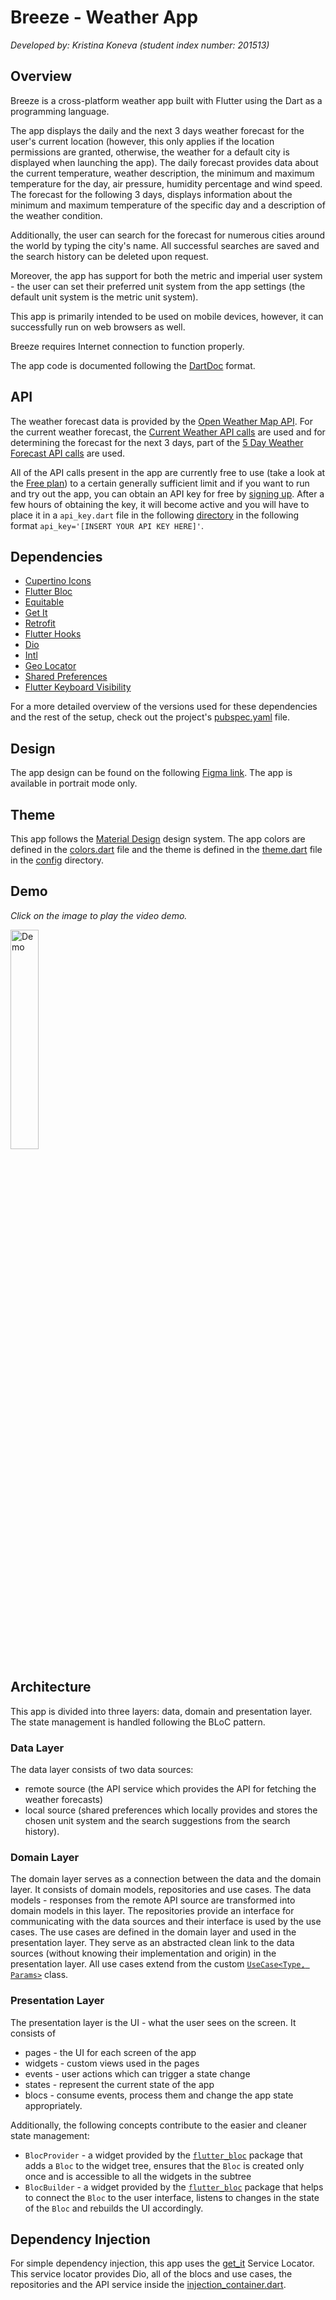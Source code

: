 # Breeze - Weather App

_Developed by: Kristina Koneva (student index number: 201513)_

## Overview

Breeze is a cross-platform weather app built with Flutter using the Dart as a programming language.

The app displays the daily and the next 3 days weather forecast for the user's current location (however, this only applies if the location
permissions are granted, otherwise, the weather for a default city is displayed when launching the app). The daily forecast provides data
about the current temperature, weather description, the minimum and maximum temperature for the day, air pressure, humidity percentage and
wind speed. The forecast for the following 3 days, displays information about the minimum and maximum temperature of the specific day and a
description of the weather condition.

Additionally, the user can search for the forecast for numerous cities around the world by typing the city's name. All successful searches
are saved and the search history can be deleted upon request.

Moreover, the app has support for both the metric and imperial user system - the user can set their preferred unit system from the app
settings (the default unit system is the metric unit system).

This app is primarily intended to be used on mobile devices, however, it can successfully run on web browsers as well.

Breeze requires Internet connection to function properly.

The app code is documented following the [DartDoc](https://dart.dev/effective-dart/documentation) format.

## API

The weather forecast data is provided by the [Open Weather Map API](https://openweathermap.org/). For the current weather forecast,
the [Current Weather API calls](https://openweathermap.org/current) are used and for determining the forecast for the next 3 days, part of
the [5 Day Weather Forecast API calls](https://openweathermap.org/forecast5) are used.

All of the API calls present in the app are currently free to use (take a look at the [Free plan](https://openweathermap.org/price)) to a
certain generally sufficient limit and if you want to run and try out the app, you can obtain an API key for free
by [signing up](https://home.openweathermap.org/users/sign_up). After a few hours of obtaining the key, it will become active and you will
have to place it in a `api_key.dart` file in the following [directory](lib/src/data/remote) in the following
format `api_key='[INSERT YOUR API KEY HERE]'`.

## Dependencies

- [Cupertino Icons](https://pub.dev/packages/cupertino_icons)
- [Flutter Bloc](https://pub.dev/packages/flutter_bloc)
- [Equitable](https://pub.dev/packages/equatable)
- [Get It](https://pub.dev/packages/get_it)
- [Retrofit](https://pub.dev/packages/retrofit)
- [Flutter Hooks](https://pub.dev/packages/flutter_hooks)
- [Dio](https://pub.dev/packages/dio)
- [Intl](https://pub.dev/packages/intl)
- [Geo Locator](https://pub.dev/packages/geolocator)
- [Shared Preferences](https://pub.dev/packages/shared_preferences)
- [Flutter Keyboard Visibility](https://pub.dev/packages/flutter_keyboard_visibility)

For a more detailed overview of the versions used for these dependencies and the rest of the setup, check out the
project's [pubspec.yaml](pubspec.yaml) file.

## Design

The app design can be found on the
following [Figma link](https://www.figma.com/file/SelluHxNQHRYpyPeYN0VUJ/Breeze?type=design&node-id=0%3A1&mode=design&t=v7HfX0rFP3RTbUQU-1).
The app is available in portrait mode only.

## Theme

This app follows the [Material Design](https://m3.material.io/) design system. The app colors are defined in
the [colors.dart](lib/config/theme/colors.dart) file and the theme is defined in the [theme.dart](lib/config/theme/theme.dart) file in
the [config](lib/config) directory.

## Demo

_Click on the image to play the video demo._

<a href="https://www.youtube.com/watch?v=mEx6TKCwT9M">
  <img src="https://github.com/kristinakoneva/breeze/assets/83497391/25c3c498-260d-4768-a631-ee9da794d738" alt="Demo" width=30% />
</a>

## Architecture

This app is divided into three layers: data, domain and presentation layer. The state management is handled following the BLoC pattern.

### Data Layer

The data layer consists of two data sources:

- remote source (the API service which provides the API for fetching the weather forecasts)
- local source (shared preferences which locally provides and stores the chosen unit system and the search suggestions from the search
  history).

### Domain Layer

The domain layer serves as a connection between the data and the domain layer. It consists of domain models, repositories and use cases. The
data models - responses from the remote API source are transformed into domain models in this layer. The repositories provide an interface
for communicating with the data sources and their interface is used by the use cases. The use cases are defined in the domain layer and used
in the presentation layer. They serve as an abstracted clean link to the data sources (without knowing their implementation and origin) in
the presentation layer. All use cases extend from the custom [`UseCase<Type, Params>`](lib/core/use_case/use_case.dart) class.

### Presentation Layer

The presentation layer is the UI - what the user sees on the screen. It consists of

- pages - the UI for each screen of the app
- widgets - custom views used in the pages
- events - user actions which can trigger a state change
- states - represent the current state of the app
- blocs - consume events, process them and change the app state appropriately.

Additionally, the following concepts contribute to the easier and cleaner state management:

- `BlocProvider` - a widget provided by the [`flutter_bloc`](https://pub.dev/packages/flutter_bloc) package that adds a `Bloc` to the widget
  tree, ensures that the `Bloc` is created only once and is accessible to all the widgets in the subtree
- `BlocBuilder` - a widget provided by the [`flutter_bloc`](https://pub.dev/packages/flutter_bloc) package that helps to connect the `Bloc`
  to the user interface, listens to changes in the state of the `Bloc` and rebuilds the UI accordingly.

## Dependency Injection

For simple dependency injection, this app uses the [get_it](https://pub.dev/packages/get_it) Service Locator. This service locator provides
Dio, all of the blocs and use cases, the repositories and the API service inside
the [injection_container.dart](lib/injection_container.dart).
